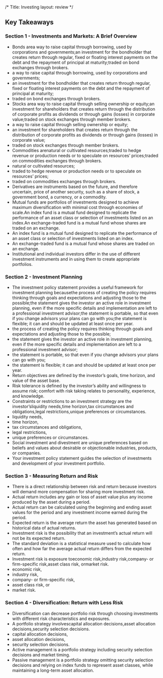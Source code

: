 /*
Title: Investing
layout: review
*/

## Key Takeaways

### Section 1 - Investments and Markets: A Brief Overview

- Bonds area way to raise capital through borrowing, used by corporations and governments;an investment for the bondholder that creates return through regular, fixed or floating interest payments on the debt and the repayment of principal at maturity;traded on bond exchanges through brokers.
- a way to raise capital through borrowing, used by corporations and governments;
- an investment for the bondholder that creates return through regular, fixed or floating interest payments on the debt and the repayment of principal at maturity;
- traded on bond exchanges through brokers.
- Stocks area way to raise capital through selling ownership or equity;an investment for shareholders that creates return through the distribution of corporate profits as dividends or through gains (losses) in corporate value;traded on stock exchanges through member brokers.
- a way to raise capital through selling ownership or equity;
- an investment for shareholders that creates return through the distribution of corporate profits as dividends or through gains (losses) in corporate value;
- traded on stock exchanges through member brokers.
- Commodities arenatural or cultivated resources;traded to hedge revenue or production needs or to speculate on resources’ prices;traded on commodities exchanges through brokers.
- natural or cultivated resources;
- traded to hedge revenue or production needs or to speculate on resources’ prices;
- traded on commodities exchanges through brokers.
- Derivatives are instruments based on the future, and therefore uncertain, price of another security, such as a share of stock, a government bond, a currency, or a commodity.
- Mutual funds are portfolios of investments designed to achieve maximum diversification with minimal cost through economies of scale.An index fund is a mutual fund designed to replicate the performance of an asset class or selection of investments listed on an index.An exchange-traded fund is a mutual fund whose shares are traded on an exchange.
- An index fund is a mutual fund designed to replicate the performance of an asset class or selection of investments listed on an index.
- An exchange-traded fund is a mutual fund whose shares are traded on an exchange.
- Institutional and individual investors differ in the use of different investment instruments and in using them to create appropriate portfolios.



### Section 2 - Investment Planning

- The investment policy statement provides a useful framework for investment planning becausethe process of creating the policy requires thinking through goals and expectations and adjusting those to the possible;the statement gives the investor an active role in investment planning, even if the more specific details and implementation are left to a professional investment advisor;the statement is portable, so that even if you change advisors your plans can go with you;the statement is flexible; it can and should be updated at least once per year.
- the process of creating the policy requires thinking through goals and expectations and adjusting those to the possible;
- the statement gives the investor an active role in investment planning, even if the more specific details and implementation are left to a professional investment advisor;
- the statement is portable, so that even if you change advisors your plans can go with you;
- the statement is flexible; it can and should be updated at least once per year.
- Return objectives are defined by the investor’s goals, time horizon, and value of the asset base.
- Risk tolerance is defined by the investor’s ability and willingness to assume risk; comfort with risk taking relates to personality, experience, and knowledge.
- Constraints or restrictions to an investment strategy are the investor’sliquidity needs,time horizon,tax circumstances and obligations,legal restrictions,unique preferences or circumstances.
- liquidity needs,
- time horizon,
- tax circumstances and obligations,
- legal restrictions,
- unique preferences or circumstances.
- Social investment and divestment are unique preferences based on beliefs and values about desirable or objectionable industries, products, or companies.
- Your investment policy statement guides the selection of investments and development of your investment portfolio.



### Section 3 - Measuring Return and Risk

- There is a direct relationship between risk and return because investors will demand more compensation for sharing more investment risk.
- Actual return includes any gain or loss of asset value plus any income produced by the asset during a period.
- Actual return can be calculated using the beginning and ending asset values for the period and any investment income earned during the period.
- Expected return is the average return the asset has generated based on historical data of actual returns.
- Investment risk is the possibility that an investment’s actual return will not be its expected return.
- The standard deviation is a statistical measure used to calculate how often and how far the average actual return differs from the expected return.
- Investment risk is exposure toeconomic risk,industry risk,company- or firm-specific risk,asset class risk, ormarket risk.
- economic risk,
- industry risk,
- company- or firm-specific risk,
- asset class risk, or
- market risk.



### Section 4 - Diversification: Return with Less Risk

- Diversification can decrease portfolio risk through choosing investments with different risk characteristics and exposures.
- A portfolio strategy involvescapital allocation decisions,asset allocation decisions,security selection decisions.
- capital allocation decisions,
- asset allocation decisions,
- security selection decisions.
- Active management is a portfolio strategy including security selection decisions and market timing.
- Passive management is a portfolio strategy omitting security selection decisions and relying on index funds to represent asset classes, while maintaining a long-term asset allocation.




